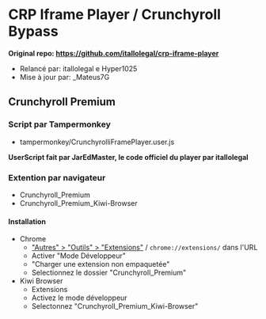 # CRP Iframe Player / Crunchyroll Bypass
**Original repo: https://github.com/itallolegal/crp-iframe-player**

- Relancé par: itallolegal e Hyper1025
- Mise à jour par: _Mateus7G

## Crunchyroll Premium
### Script par Tampermonkey 
- tampermonkey/CrunchyrolliFramePlayer.user.js

**UserScript fait par JarEdMaster, le code officiel du player par itallolegal**

### Extention par navigateur
- Crunchyroll_Premium
- Crunchyroll_Premium_Kiwi-Browser

#### Installation
- Chrome
    - ["Autres" > "Outils" > "Extensions"](chrome://extensions) / `chrome://extensions/` dans l'URL
    - Activer "Mode Développeur"
    - "Charger une extension non empaquetée" 
    - Selectionnez le dossier "Crunchyroll_Premium"
- Kiwi Browser
    - Extensions
    - Activez le mode développeur
    - Selectonnez "Crunchyroll_Premium_Kiwi-Browser"
